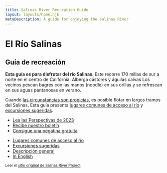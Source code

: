 ```yaml
---
title: Salinas River Recreation Guide
layout: layouts/home.njk
metaDescription: A guide for enjoying the Salinas River
---
```


# El Río Salinas

## Guía de recreación

**Esta guía es para disfrutar del río Salinas**. Este
recorre 170 millas de sur a norte en el centro de California. Alberga castores y águilas calvas Los vecinos pescan bagres con las manos (noodle) en sus orillas y se refrescan en sus aguas pantanosas en verano.

Cuando [las circunstancias son propicias](/overview), es posible flotar en largos tramos del Salinas. Esta guía presenta [lugares comunes de acceso al río](/access-points) y [excursiones sugeridas](/trips).

<div class="news-callout">

- [Lea las Perspectivas de 2023](/news/2023-outlook)
- [Recibe nuestro boletín](/newsletter)
- [Consigue una pegatina gratuita](/bumper-sticker)

</div>

<nav class="nav-list">
  
  - [Lugares comunes de acceso al río](/access-points)
  - [Excursiones sugeridas](/trips)
  - [Descripción general](/overview)
  - [In English](/en)
  
</nav>

<small class="hidden-sm">Leer el [sitio original de Salinas River Project](/original).</small>
